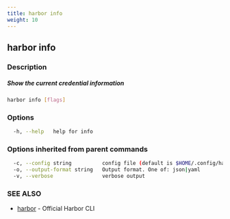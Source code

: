 ```yaml
---
title: harbor info
weight: 10
---
```

## harbor info

### Description

##### Show the current credential information

```sh
harbor info [flags]
```

### Options

```sh
  -h, --help   help for info
```

### Options inherited from parent commands

```sh
  -c, --config string          config file (default is $HOME/.config/harbor-cli/config.yaml)
  -o, --output-format string   Output format. One of: json|yaml
  -v, --verbose                verbose output
```

### SEE ALSO

* [harbor](harbor.md)	 - Official Harbor CLI

